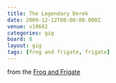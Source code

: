 ```yaml
---
title: The Legendary Derek
date: 2009-12-12T00:00:00.000Z
venue: v10682
categories: gig
board: 8
layout: gig
tags: [frog and frigate, frigate]
---
```

from the <a href="/wiki/frog+and+frigate">Frog and Frigate</a>